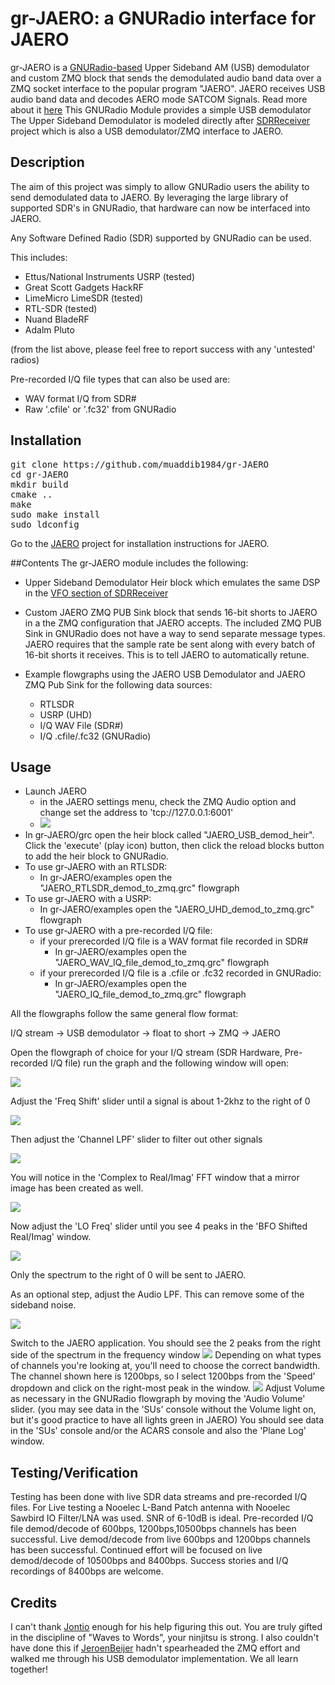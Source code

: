 # gr-JAERO: a GNURadio interface for JAERO
gr-JAERO is a [GNURadio-based](https://github.com/gnuradio/gnuradio) Upper Sideband AM (USB) demodulator and custom ZMQ block that sends the demodulated audio band data over a ZMQ socket interface to the popular program "JAERO".
JAERO receives USB audio band data and decodes AERO mode SATCOM Signals. Read more about it [here](https://www.github.com/jontio/JAERO) This GNURadio Module provides a simple USB demodulator 
The Upper Sideband Demodulator is modeled directly after [SDRReceiver](https://github.com/jeroenbeijer/SDRReceiver) project which is also a USB demodulator/ZMQ interface to JAERO.   
## Description
The aim of this project was simply to allow GNURadio users the 
ability to send demodulated data to JAERO. By leveraging the large
library of supported SDR's in GNURadio, that hardware can now be
interfaced into JAERO. 

Any Software Defined Radio (SDR) supported by GNURadio can be used.

This includes:
 - Ettus/National Instruments USRP (tested)
 - Great Scott Gadgets HackRF
 - LimeMicro LimeSDR (tested)
 - RTL-SDR (tested)
 - Nuand BladeRF
 - Adalm Pluto

(from the list above, please feel free to report success with any 'untested' radios)

Pre-recorded I/Q file types that can also be used are:
 - WAV format I/Q from SDR#
 - Raw '.cfile' or '.fc32' from GNURadio

## Installation
<pre>git clone https://github.com/muaddib1984/gr-JAERO
cd gr-JAERO 
mkdir build
cmake .. 
make
sudo make install
sudo ldconfig
</pre>

Go to the [JAERO](https://github.com/jontio/JAERO) project for installation instructions for JAERO.

##Contents
The gr-JAERO module includes the following:
 - Upper Sideband Demodulator Heir block which emulates the same DSP 
in the [VFO section of SDRReceiver](https://github.com/jeroenbeijer/SDRReceiver/blob/700bdfa6a5bd517f9a6b8e67cca5342d06622954/vfo.cpp#L300-L332)
 - Custom JAERO ZMQ PUB Sink block that sends 16-bit shorts to JAERO in a the ZMQ configuration that JAERO accepts. 
The included ZMQ PUB Sink in GNURadio does not have a way to send separate message types. JAERO requires that the sample
rate be sent along with every batch of 16-bit shorts it receives. This is to tell JAERO to automatically retune.

 - Example flowgraphs using the JAERO USB Demodulator and JAERO ZMQ Pub Sink for the following data sources:
   - RTLSDR
   - USRP (UHD)
   - I/Q WAV File (SDR#)
   - I/Q .cfile/.fc32 (GNURadio)
 
## Usage
- Launch JAERO
  - in the JAERO settings menu, check the ZMQ Audio option and change set the address to 'tcp://127.0.0.1:6001'
  - ![](images/JAERO_zmq_menu.png)
- In gr-JAERO/grc open the heir block called "JAERO_USB_demod_heir". Click the 'execute' (play icon) button, 
then click the reload blocks button to add the heir block to GNURadio.
- To use gr-JAERO with an RTLSDR:
  - In gr-JAERO/examples open the "JAERO_RTLSDR_demod_to_zmq.grc" flowgraph
- To use gr-JAERO with a USRP:
  - In gr-JAERO/examples open the "JAERO_UHD_demod_to_zmq.grc" flowgraph
- To use gr-JAERO with a pre-recorded I/Q file:
  - if your prerecorded I/Q file is a WAV format file recorded in SDR#
    - In gr-JAERO/examples open the "JAERO_WAV_IQ_file_demod_to_zmq.grc" flowgraph
  - if your prerecorded I/Q file is a .cfile or .fc32 recorded in GNURadio:
    - In gr-JAERO/examples open the "JAERO_IQ_file_demod_to_zmq.grc" flowgraph

All the flowgraphs follow the same general flow format:

I/Q stream -> USB demodulator -> float to short -> ZMQ -> JAERO

Open the flowgraph of choice for your I/Q stream (SDR Hardware, Pre-recorded I/Q file)
run the graph and the following window will open:

![](images/USB_Demod_GUI.png)

Adjust the 'Freq Shift' slider until a signal is about 1-2khz to the right of 0

![](images/USB_Demod_freq_shift_GUI.png)

Then adjust the 'Channel LPF' slider to filter out other signals

![](images/USB_Demod_channel_LPF_GUI.png)

You will notice in the 'Complex to Real/Imag' FFT window that a mirror image has been
created as well.

![](images/USB_Demod_GUI_mirror.png)

Now adjust the 'LO Freq' slider until you see 4 peaks in the 'BFO Shifted Real/Imag' window.

![](images/USB_Demod_BFO_shift.png)

Only the spectrum to the right of 0 will be sent to JAERO. 

As an optional step, adjust the Audio LPF. This can remove some of the sideband noise.

![](images/USB_Demod_audio_LPF_GUI.png)

Switch to the JAERO application.
You should see the 2 peaks from the right side of the spectrum in the frequency window
![](images/JAERO_freq.png)
Depending on what types of channels you're looking at, you'll need to choose the correct bandwidth. 
The channel shown here is 1200bps, so I select 1200bps from the 'Speed' dropdown
and click on the right-most peak in the window.
![](images/JAERO_right_peak.png)
Adjust Volume as necessary in the GNURadio flowgraph by moving the 'Audio Volume' slider.
(you may see data in the 'SUs' console without the Volume light on, but it's good practice to have all lights green in JAERO)
You should see data in the 'SUs' console and/or the ACARS console and also the 'Plane Log' window. 

## Testing/Verification
Testing has been done with live SDR data streams and pre-recorded I/Q files.
For Live testing a Nooelec L-Band Patch antenna with Nooelec Sawbird IO Filter/LNA was used.
SNR of 6-10dB is ideal.
Pre-recorded I/Q file demod/decode of 600bps, 1200bps,10500bps channels has been successful. 
Live demod/decode from live 600bps and 1200bps channels has been successful. 
Continued effort will be focused on live demod/decode of 10500bps and 8400bps.
Success stories and I/Q recordings of 8400bps are welcome.

## Credits
I can't thank [Jontio](https://github.com/jontio) enough for his help figuring this out. 
You are truly gifted in the discipline of "Waves to Words", your ninjitsu is strong.
I also couldn't have done this if [JeroenBeijer](https://github.com/jeroenbeijer) hadn't
spearheaded the ZMQ effort and walked me through his USB demodulator implementation. We 
all learn together!
